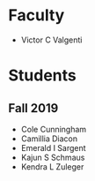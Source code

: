 # Faculty

* Victor C Valgenti

# Students

## Fall 2019

* Cole Cunningham
* Camillia Diacon
* Emerald I Sargent
* Kajun S Schmaus
* Kendra L Zuleger
